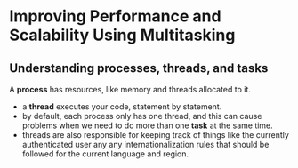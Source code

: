 # Improving Performance and Scalability Using Multitasking

## Understanding processes, threads, and tasks
A **process** has resources, like memory and threads allocated to it. 
- a **thread** executes your code, statement by statement. 
- by default, each process only has one thread, and this can cause problems when we need to do more than one **task** at the same time. 
- threads are also responsible for keeping track of things like the currently authenticated user any any internationalization rules that should be followed for the current language and region. 